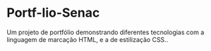 # Portf-lio-Senac
Um projeto de portfólio demonstrando diferentes tecnologias com a linguagem de marcação HTML, e a de estilização CSS..

